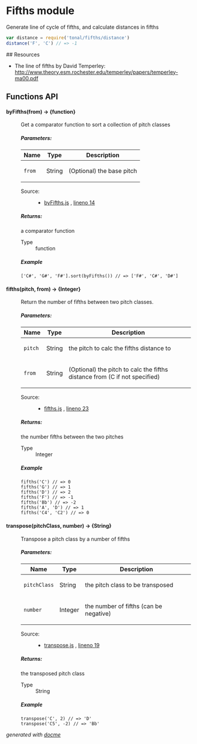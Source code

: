 # Fifths module

Generate line of cycle of fifths, and calculate distances in fifths

```js
var distance = require('tonal/fifths/distance')
distance('F', 'C') // => -1
```

## Resources

- The line of fifths by David Temperley: http://www.theory.esm.rochester.edu/temperley/papers/temperley-ma00.pdf

## Functions API


<!-- START docme generated API please keep comment here to allow auto update -->
<!-- DON'T EDIT THIS SECTION, INSTEAD RE-RUN docme TO UPDATE -->

<div>
<div class="jsdoc-githubify">
<section>
<article>
<div class="container-overview">
<dl class="details">
</dl>
</div>
<dl>
<dt>
<h4 class="name" id="byFifths"><span class="type-signature"></span>byFifths<span class="signature">(from)</span><span class="type-signature"> &rarr; {function}</span></h4>
</dt>
<dd>
<div class="description">
<p>Get a comparator function to sort a collection of pitch classes</p>
</div>
<h5>Parameters:</h5>
<table class="params">
<thead>
<tr>
<th>Name</th>
<th>Type</th>
<th class="last">Description</th>
</tr>
</thead>
<tbody>
<tr>
<td class="name"><code>from</code></td>
<td class="type">
<span class="param-type">String</span>
</td>
<td class="description last"><p>(Optional) the base pitch</p></td>
</tr>
</tbody>
</table>
<dl class="details">
<dt class="tag-source">Source:</dt>
<dd class="tag-source"><ul class="dummy">
<li>
<a href="https://github.com/danigb/tonal/blob/master/lib/fifths/byFifths.js">byFifths.js</a>
<span>, </span>
<a href="https://github.com/danigb/tonal/blob/master/lib/fifths/byFifths.js#L14">lineno 14</a>
</li>
</ul></dd>
</dl>
<h5>Returns:</h5>
<div class="param-desc">
<p>a comparator function</p>
</div>
<dl>
<dt>
Type
</dt>
<dd>
<span class="param-type">function</span>
</dd>
</dl>
<h5>Example</h5>
<pre class="prettyprint"><code>['C#', 'G#', 'F#'].sort(byFifths()) // => ['F#', 'C#', 'D#']</code></pre>
</dd>
<dt>
<h4 class="name" id="fifths"><span class="type-signature"></span>fifths<span class="signature">(pitch, from)</span><span class="type-signature"> &rarr; {Integer}</span></h4>
</dt>
<dd>
<div class="description">
<p>Return the number of fifths between two pitch classes.</p>
</div>
<h5>Parameters:</h5>
<table class="params">
<thead>
<tr>
<th>Name</th>
<th>Type</th>
<th class="last">Description</th>
</tr>
</thead>
<tbody>
<tr>
<td class="name"><code>pitch</code></td>
<td class="type">
<span class="param-type">String</span>
</td>
<td class="description last"><p>the pitch to calc the fifths distance to</p></td>
</tr>
<tr>
<td class="name"><code>from</code></td>
<td class="type">
<span class="param-type">String</span>
</td>
<td class="description last"><p>(Optional) the pitch to calc the fifths distance from
(C if not specified)</p></td>
</tr>
</tbody>
</table>
<dl class="details">
<dt class="tag-source">Source:</dt>
<dd class="tag-source"><ul class="dummy">
<li>
<a href="https://github.com/danigb/tonal/blob/master/lib/fifths/fifths.js">fifths.js</a>
<span>, </span>
<a href="https://github.com/danigb/tonal/blob/master/lib/fifths/fifths.js#L23">lineno 23</a>
</li>
</ul></dd>
</dl>
<h5>Returns:</h5>
<div class="param-desc">
<p>the number fifths between the two pitches</p>
</div>
<dl>
<dt>
Type
</dt>
<dd>
<span class="param-type">Integer</span>
</dd>
</dl>
<h5>Example</h5>
<pre class="prettyprint"><code>fifths('C') // => 0
fifths('G') // => 1
fifths('D') // => 2
fifths('F') // => -1
fifths('Bb') // => -2
fifths('A', 'D') // => 1
fifths('C4', 'C2') // => 0</code></pre>
</dd>
<dt>
<h4 class="name" id="transpose"><span class="type-signature"></span>transpose<span class="signature">(pitchClass, number)</span><span class="type-signature"> &rarr; {String}</span></h4>
</dt>
<dd>
<div class="description">
<p>Transpose a pitch class by a number of fifths</p>
</div>
<h5>Parameters:</h5>
<table class="params">
<thead>
<tr>
<th>Name</th>
<th>Type</th>
<th class="last">Description</th>
</tr>
</thead>
<tbody>
<tr>
<td class="name"><code>pitchClass</code></td>
<td class="type">
<span class="param-type">String</span>
</td>
<td class="description last"><p>the pitch class to be transposed</p></td>
</tr>
<tr>
<td class="name"><code>number</code></td>
<td class="type">
<span class="param-type">Integer</span>
</td>
<td class="description last"><p>the number of fifths (can be negative)</p></td>
</tr>
</tbody>
</table>
<dl class="details">
<dt class="tag-source">Source:</dt>
<dd class="tag-source"><ul class="dummy">
<li>
<a href="https://github.com/danigb/tonal/blob/master/lib/fifths/transpose.js">transpose.js</a>
<span>, </span>
<a href="https://github.com/danigb/tonal/blob/master/lib/fifths/transpose.js#L19">lineno 19</a>
</li>
</ul></dd>
</dl>
<h5>Returns:</h5>
<div class="param-desc">
<p>the transposed pitch class</p>
</div>
<dl>
<dt>
Type
</dt>
<dd>
<span class="param-type">String</span>
</dd>
</dl>
<h5>Example</h5>
<pre class="prettyprint"><code>transpose('C', 2) // => 'D'
transpose('C5', -2) // => 'Bb'</code></pre>
</dd>
</dl>
</article>
</section>
</div>

*generated with [docme](https://github.com/thlorenz/docme)*
</div>
<!-- END docme generated API please keep comment here to allow auto update -->
